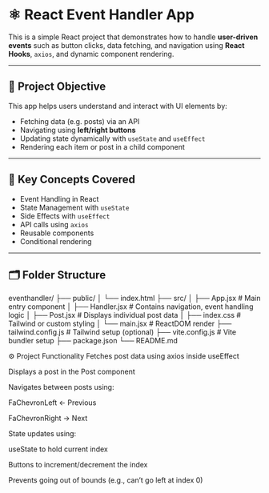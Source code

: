 # ⚛️ React Event Handler App

This is a simple React project that demonstrates how to handle **user-driven events** such as button clicks, data fetching, and navigation using **React Hooks**, `axios`, and dynamic component rendering.

---

## 📌 Project Objective

This app helps users understand and interact with UI elements by:
- Fetching data (e.g. posts) via an API
- Navigating using **left/right buttons**
- Updating state dynamically with `useState` and `useEffect`
- Rendering each item or post in a child component

---

## 🧠 Key Concepts Covered

- Event Handling in React
- State Management with `useState`
- Side Effects with `useEffect`
- API calls using `axios`
- Reusable components
- Conditional rendering

---

## 🗂 Folder Structure

eventhandler/
├── public/
│ └── index.html
├── src/
│ ├── App.jsx # Main entry component
│ ├── Handler.jsx # Contains navigation, event handling logic
│ ├── Post.jsx # Displays individual post data
│ ├── index.css # Tailwind or custom styling
│ └── main.jsx # ReactDOM render
├── tailwind.config.js # Tailwind setup (optional)
├── vite.config.js # Vite bundler setup
├── package.json
└── README.md

⚙️ Project Functionality
Fetches post data using axios inside useEffect

Displays a post in the Post component

Navigates between posts using:

FaChevronLeft ← Previous

FaChevronRight → Next

State updates using:

useState to hold current index

Buttons to increment/decrement the index

Prevents going out of bounds (e.g., can’t go left at index 0)
